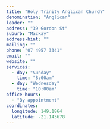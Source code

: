 ```yaml
---
title: "Holy Trinity Anglican Church"
denomination: "Anglican"
leader: ""
address: "39 Gordon St"
suburb: "Mackay"
address-hint: ""
mailing: ""
phone: "07 4957 3341"
email: ""
website: ""
services:
  - day: "Sunday"
    time: "8:00am"
  - day: "Wednesday"
    time: "10:00am"
office-hours:
  - "By appointment"
coordinates: 
  longitude: 149.1864
  latitude: -21.143678
---
```

